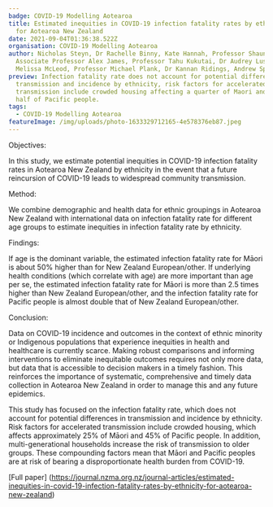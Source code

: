 ```yaml
---
badge: COVID-19 Modelling Aotearoa
title: Estimated inequities in COVID-19 infection fatality rates by ethnicity
  for Aotearoa New Zealand
date: 2021-09-04T01:36:38.522Z
organisation: COVID-19 Modelling Aotearoa
author: Nicholas Steyn, Dr Rachelle Binny, Kate Hannah, Professor Shaun Hendy,
  Associate Professor Alex James, Professor Tahu Kukutai, Dr Audrey Lustig, Dr
  Melissa McLeod, Professor Michael Plank, Dr Kannan Ridings, Andrew Sporle
preview: Infection fatality rate does not account for potential differences in
  transmission and incidence by ethnicity, risk factors for accelerated
  transmission include crowded housing affecting a quarter of Maori and almost
  half of Pacific people.
tags:
  - COVID-19 Modelling Aotearoa
featureImage: /img/uploads/photo-1633329712165-4e578376eb87.jpeg
---
```

Objectives:

In this study, we estimate potential inequities in COVID-19 infection fatality rates in Aotearoa New Zealand by ethnicity in the event that a future reincursion of COVID-19 leads to widespread community transmission.

Method:

We combine demographic and health data for ethnic groupings in Aotearoa New Zealand with international data on infection fatality rate for different age groups to estimate inequities in infection fatality rate by ethnicity.

Findings:

If age is the dominant variable, the estimated infection fatality rate for Māori is about 50% higher than for New Zealand European/other. If underlying health conditions (which correlate with age) are more important than age per se, the estimated infection fatality rate for Māori is more than 2.5 times higher than New Zealand European/other, and the infection fatality rate for Pacific people is almost double that of New Zealand European/other.

Conclusion:

Data on COVID-19 incidence and outcomes in the context of ethnic minority or Indigenous populations that experience inequities in health and healthcare is currently scarce. Making robust comparisons and informing interventions to eliminate inequitable outcomes requires not only more data, but data that is accessible to decision makers in a timely fashion. This reinforces the importance of systematic, comprehensive and timely data collection in Aotearoa New Zealand in order to manage this and any future epidemics.



This study has focused on the infection fatality rate, which does not account for potential differences in transmission and incidence by ethnicity. Risk factors for accelerated transmission include crowded housing, which affects approximately 25% of Māori and 45% of Pacific people. In addition, multi-generational households increase the risk of transmission to older groups. These compounding factors mean that Māori and Pacific peoples are at risk of bearing a disproportionate health burden from COVID-19.

[Full paper]
(https://journal.nzma.org.nz/journal-articles/estimated-inequities-in-covid-19-infection-fatality-rates-by-ethnicity-for-aotearoa-new-zealand)